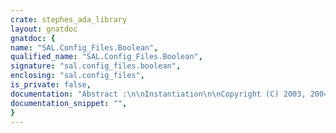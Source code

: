 ```yaml
---
crate: stephes_ada_library
layout: gnatdoc
gnatdoc: {
name: "SAL.Config_Files.Boolean",
qualified_name: "SAL.Config_Files.Boolean",
signature: "sal.config_files.boolean",
enclosing: "sal.config_files",
is_private: false,
documentation: "Abstract :\n\nInstantiation\n\nCopyright (C) 2003, 2004, 2009 Stephen Leake.  All Rights Reserved.\n\nThis library is free software; you can redistribute it and/or\nmodify it under terms of the GNU General Public License as\npublished by the Free Software Foundation; either version 3, or (at\nyour option) any later version. This library is distributed in the\nhope that it will be useful, but WITHOUT ANY WARRANTY; without even\nthe implied warranty of MERCHANTABILITY or FITNESS FOR A PARTICULAR\nPURPOSE. See the GNU General Public License for more details. You\nshould have received a copy of the GNU General Public License\ndistributed with this program; see file COPYING. If not, write to\nthe Free Software Foundation, 59 Temple Place - Suite 330, Boston,\nMA 02111-1307, USA.\n\nAs a special exception, if other files instantiate generics from\nthis unit, or you link this unit with other files to produce an\nexecutable, this unit does not by itself cause the resulting\nexecutable to be covered by the GNU General Public License. This\nexception does not however invalidate any other reasons why the\nexecutable file might be covered by the GNU Public License.",
documentation_snippet: "",
}
---
```

